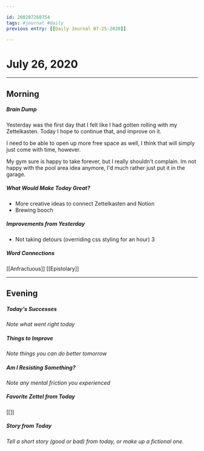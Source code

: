 ```yaml
---

id: 200207260754
tags: #journal #daily
previous entry: [[Daily Journal 07-25-2020]]

---
```


# July 26, 2020
---
## Morning
##### Brain Dump
Yesterday was the first day that I felt like I had gotten rolling with my Zettelkasten. Today I hope to continue that, and improve on it.

I need to be able to open up more free space as well, I think that will simply just come with time, however.

My gym sure is happy to take forever, but I really shouldn't complain. Im not happy with the pool area idea anymore, I'd much rather just put it in the garage.


##### What Would Make Today Great?
- More creative ideas to connect Zettelkasten and Notion
- Brewing booch
 

##### Improvements from Yesterday
- Not taking detours (overriding css styling for an hour)
3

##### Word Connections
[[Anfractuous]]
[[Epistolary]]

---
## Evening
##### Today's Successes
*Note what went right today*

##### Things to Improve
*Note things you can do better tomorrow*

##### Am I Resisting Something?
*Note any mental friction you experienced*

##### Favorite Zettel from Today
[[]]

##### Story from Today
*Tell a short story (good or bad) from today, or make up a fictional one.*